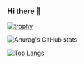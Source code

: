 ### Hi there 👋

<!--
**Cyber-President/Cyber-President** is a ✨ _special_ ✨ repository because its `README.md` (this file) appears on your GitHub profile.

Here are some ideas to get you started:

- 🔭 I’m currently working on ...
- 🌱 I’m currently learning ...
- 👯 I’m looking to collaborate on ...
- 🤔 I’m looking for help with ...
- 💬 Ask me about ...
- 📫 How to reach me: ...
- 😄 Pronouns: ...
- ⚡ Fun fact: ...
-->

[![trophy](https://github-profile-trophy.vercel.app/?username=Cyber-President)](https://github.com/ryo-ma/github-profile-trophy)



![Anurag's GitHub stats](https://github-readme-stats.vercel.app/api?username=Cyber-President&count_private=true&show_icons=true&theme=tokyonight)

[![Top Langs](https://github-readme-stats.vercel.app/api/top-langs/?username=Cyber-President&layout=compact&theme=tokyonight)](https://github.com/anuraghazra/github-readme-stats)
